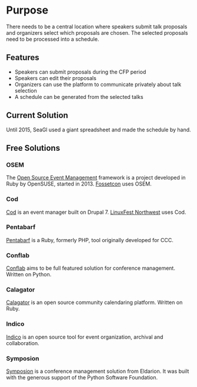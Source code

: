 # Purpose

There needs to be a central location where speakers submit talk proposals and
organizers select which proposals are chosen. The selected proposals need to
be processed into a schedule.

## Features

* Speakers can submit proposals during the CFP period
* Speakers can edit their proposals
* Organizers can use the platform to communicate privately about talk selection
* A schedule can be generated from the selected talks

## Current Solution

Until 2015, SeaGl used a giant spreadsheet and made the schedule by hand.

## Free Solutions

### OSEM

The [Open Source Event Management](https://github.com/openSUSE/osem) framework
is a project developed in Ruby by OpenSUSE, started in 2013.
[Fossetcon](http://fossetcon.org/) uses OSEM.

### Cod

[Cod](http://usecod.io/) is an event manager built on Drupal 7. [LinuxFest
Northwest](http://linuxfestnorthwest.org/2015) uses Cod.

### Pentabarf

[Pentabarf](http://pentabarf.org/Pentabarf) is a Ruby, formerly PHP, tool
originally developed for CCC.

### Conflab

[Conflab](https://github.com/rh-lab-q/conflab) aims to be full featured solution
for conference management. Written on Python.

### Calagator

[Calagator](https://github.com/calagator/calagator) is an open source community calendaring platform.
Written on Ruby.

### Indico

[Indico](http://indico-software.org/) is an open source tool for event
organization, archival and collaboration.

### Symposion

[Symposion](https://github.com/pinax/symposion) is a conference management
solution from Eldarion. It was built with the generous support of the Python
Software Foundation.
